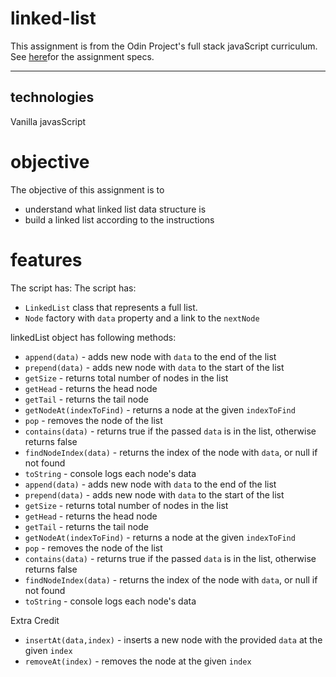 # linked-list
This assignment is from the Odin Project's full stack javaScript curriculum. See [here](https://www.theodinproject.com/lessons/javascript-linked-lists#assignment)for the assignment specs. 

---
## technologies 
Vanilla javasScript

# objective
The objective of this assignment is to 

* understand what linked list data structure is 
*  build a linked list according to the instructions 

# features 
The script has: 
The script has: 

* `LinkedList` class that represents a full list. 
*  `Node` factory with `data` property and a link to the `nextNode` 

linkedList object has following methods: 

* `append(data)` - adds new node with `data` to the end of the list 
* `prepend(data)` - adds new node with `data` to the start of the list
* `getSize` - returns total number of nodes in the list 
* `getHead` - returns the head node 
* `getTail` - returns the tail node 
* `getNodeAt(indexToFind)` - returns a node at the given `indexToFind`
* `pop` - removes the node of the list 
* `contains(data)` - returns true if the passed `data` is in the list, otherwise returns false 
* `findNodeIndex(data)` - returns the index of the node with `data`, or null if not found 
* `toString` - console logs each node's data
* `append(data)` - adds new node with `data` to the end of the list 
* `prepend(data)` - adds new node with `data` to the start of the list
* `getSize` - returns total number of nodes in the list 
* `getHead` - returns the head node 
* `getTail` - returns the tail node 
* `getNodeAt(indexToFind)` - returns a node at the given `indexToFind`
* `pop` - removes the node of the list 
* `contains(data)` - returns true if the passed `data` is in the list, otherwise returns false 
* `findNodeIndex(data)` - returns the index of the node with `data`, or null if not found 
* `toString` - console logs each node's data

Extra Credit 

* `insertAt(data,index)` - inserts a new node with the provided `data` at the given `index`
* `removeAt(index)` - removes the node at the given `index`